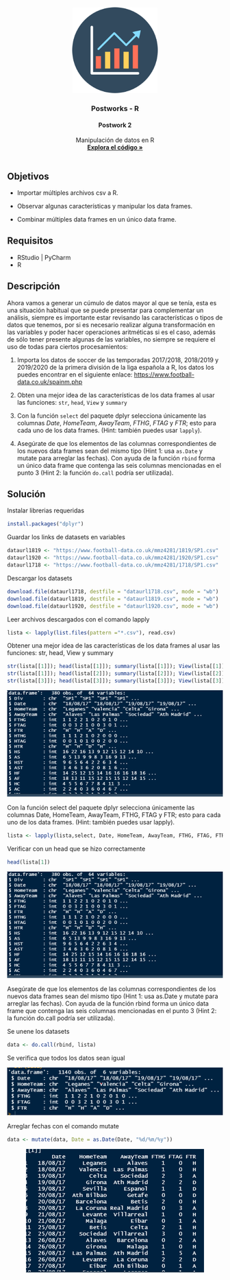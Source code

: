

<!-- PROJECT LOGO -->
<br />
<p align="center">
  <a href="https://github.com/Team-17-Bedu/r-postworks">
    <img src="https://github.com/Team-17-Bedu/r-postworks/blob/main/img/logo.png" alt="Logo" width="200" height="200">
  </a>

  <h3 align="center"><strong>Postworks - R</strong></h3>
  <h4 align="center"><strong>Postwork 2</strong></h4>
  <p align="center">
     Manipulación de datos en R
    <br />
    <a href="Postwork-02.R"><strong>Explora el código »</strong></a>
    <br/>
    <br/>
  </p>
  
</p>

## Objetivos
* Importar múltiples archivos csv a R.

* Observar algunas características y manipular los data frames.

* Combinar múltiples data frames en un único data frame.
## Requisitos
- RStudio | PyCharm
- R

## Descripción
Ahora vamos a generar un cúmulo de datos mayor al que se tenía, esta es una situación habitual que se puede presentar para complementar un análisis, siempre es importante estar revisando las características o tipos de datos que tenemos, por si es necesario realizar alguna transformación en las variables y poder hacer operaciones aritméticas si es el caso, además de sólo tener presente algunas de las variables, no siempre se requiere el uso de todas para ciertos procesamientos:

1. Importa los datos de soccer de las temporadas 2017/2018, 2018/2019 y 2019/2020 de la primera división de la liga española a R, los datos los puedes encontrar en el siguiente enlace: https://www.football-data.co.uk/spainm.php

2. Obten una mejor idea de las características de los data frames al usar las funciones: `str`, `head`, `View` y `summary`

3. Con la función `select` del paquete dplyr selecciona únicamente las columnas _Date_, _HomeTeam_, _AwayTeam_, _FTHG_, _FTAG_ y _FTR_; esto para cada uno de los data frames. (Hint: también puedes usar `lapply`).

4. Asegúrate de que los elementos de las columnas correspondientes de los nuevos data frames sean del mismo tipo (Hint 1: usa `as.Date` y mutate para arreglar las fechas). Con ayuda de la función `rbind` forma un único data frame que contenga las seis columnas mencionadas en el punto 3 (Hint 2: la función `do.call` podría ser utilizada).

## Solución
Instalar librerias requeridas 
```r
install.packages("dplyr")
```
Guardar los links de datasets en variables 
```r
dataurl1819 <- "https://www.football-data.co.uk/mmz4281/1819/SP1.csv"
dataurl1920 <- "https://www.football-data.co.uk/mmz4281/1920/SP1.csv"
dataurl1718 <- "https://www.football-data.co.uk/mmz4281/1718/SP1.csv"
```
Descargar los datasets
```r
download.file(dataurl1718, destfile = "dataurl1718.csv", mode = "wb")
download.file(dataurl1819, destfile = "dataurl1819.csv", mode = "wb")
download.file(dataurl1920, destfile = "dataurl1920.csv", mode = "wb")
```
Leer archivos descargados con el comando lapply 
```r
lista <- lapply(list.files(pattern ="*.csv"), read.csv)
```
Obtener una mejor idea de las características de los data frames al usar las funciones: str, head, View y summary
```r
str(lista[[1]]); head(lista[[1]]); summary(lista[[1]]); View(lista[[1]])
str(lista[[1]]); head(lista[[2]]); summary(lista[[2]]); View(lista[[2]])
str(lista[[3]]); head(lista[[3]]); summary(lista[[3]]); View(lista[[3]])
```

<p align="center">
  <a href="https://github.com/Team-17-Bedu/r-postworks">
    <img src="https://github.com/Team-17-Bedu/r-postworks/blob/main/img/sesion2-captura-01.PNG" alt="Summary">
  </a>
</p>

Con la función select del paquete dplyr selecciona únicamente las columnas Date, HomeTeam, AwayTeam, FTHG, FTAG y FTR; esto para cada uno de los data frames. (Hint: también puedes usar lapply).

```r
lista <- lapply(lista,select, Date, HomeTeam, AwayTeam, FTHG, FTAG, FTR)
```

Verificar con un head que se hizo correctamente 
```r
head(lista[1])
```
<p align="center">
  <a href="https://github.com/Team-17-Bedu/r-postworks">
    <img src="https://github.com/Team-17-Bedu/r-postworks/blob/main/img/sesion2-caputra-01.PNG" alt="head dataset1">
  </a>
</p>

 Asegúrate de que los elementos de las columnas correspondientes de los nuevos data frames sean del mismo tipo (Hint 1: usa as.Date y mutate para arreglar las fechas). Con ayuda de la función rbind forma un único data frame que contenga las seis columnas mencionadas en el punto 3 (Hint 2: la función do.call podría ser utilizada).

Se unene los datasets 
```r
data <- do.call(rbind, lista)
```
Se verifica que todos los datos sean igual 

<p align="center">
  <a href="https://github.com/Team-17-Bedu/r-postworks">
    <img src="https://github.com/Team-17-Bedu/r-postworks/blob/main/img/sesion2-captura-03.PNG" alt="head dataset1">
  </a>
</p>

Arreglar fechas con el comando mutate 
```r
data <- mutate(data, Date = as.Date(Date, "%d/%m/%y"))
```

<p align="center">
  <a href="https://github.com/Team-17-Bedu/r-postworks">
    <img src="https://github.com/Team-17-Bedu/r-postworks/blob/main/img/sesion2-captura-04.PNG" alt="verify number">
  </a>
</p>
